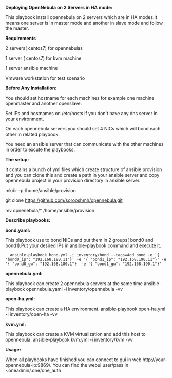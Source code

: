 **Deploying OpenNebula on 2 Servers in HA mode:**

This playbook install opennebula on 2 servers which are in HA modes.It means one server is in master mode and another in slave mode and follow the master.


**Requirements**

2 servers( centos7) for opennebulas

1 server ( centos7) for kvm machine

1 server ansible machine

Vmware workstation for test scenario


**Before Any Installation:**

You should set hostname for each machines for example one machine openmaster and another openslave.

Set IPs and hostnames on /etc/hosts if you don't have any dns server in your environment.

On each opennebula servers you should set 4 NICs which will bond each other in related playbook.

You need an ansible server that can communicate with the other machines in order to excute the playbooks.


**The setup:**

It contains a bunch of yml files which create structure of ansible provision and you can clone this and create a path in your ansible server and copy opennebula project in your provision directory in ansible server.

mkdir -p /home/ansible/provision

git clone https://github.com/sorooshmh/opennebula.git

mv opnenebula/* /home/ansible/provision

**Describe playbooks:**


**bond.yaml:**

This playbook use to bond NICs and put them in 2 groups( bond0 and bond1).Put your desired IPs in ansible-playbook command and execute it.

      ansible-playbook bond.yml -i inventory/bond --tags=Add_bond -e '{ "bond0_ip": "192.168.180.11"}' -e '{ "bond1_ip": "192.168.190.11"}' -e '{ "bond0_gw": "192.168.180.1"}' -e '{ "bond1_gw": "192.168.190.1"}'
      

**opennebula.yml:**

This playbook can create 2 opennebula servers at the same time
         ansible-playbook opennebula.yaml -i inventory/opennebula -vv
         
         
**open-ha.yml:**

This playbook can create a HA environment.
          ansible-playbook open-ha.yml -i inventory/open-ha -vv
         
         
**kvm.yml:**

This playbook can create a KVM virtualization and add this host to opennebula.
          ansible-playbook kvm.yml -i inventory/kvm -vv
          
          
**Usage:**

When all playbooks have finished you can connect to gui in web http://your-opennebula-ip:9869/. You can find the webui user/pass in ~oneadmin/.one/one_auth
          
          

        

